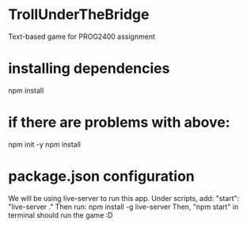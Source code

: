 # TrollUnderTheBridge
Text-based game for PROG2400 assignment

# installing dependencies 
npm install

# if there are problems with above: 
npm init -y
npm install

# package.json configuration
We will be using live-server to run this app. 
Under scripts, add: "start": "live-server ."
Then run: npm install -g live-server
Then, "npm start" in terminal should run the game :D
